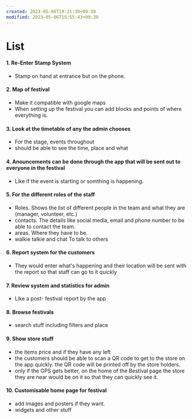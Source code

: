```yaml
---
created: 2023-05-06T19:21:30+09:30
modified: 2023-05-06T19:55:43+09:30
---
```


# List

#### 1. Re-Enter Stamp System
- Stamp on hand at entrance but on the phone.
#### 2. Map of festival
- Make it compatible with google maps
- When setting up the festival you can add blocks and points of where everything is.
#### 3. Look at the timetable of any the admin chooses
- For the stage, events throughout
- should be able to see the time, place and what
#### 4. Anouncements can be done through the app that will be sent out to everyone in the festival
- Like if the event is starting or somthing is happening. 
#### 5. For the different roles of the staff
- Roles. Shows the list of different people in the team and what they are (manager, volunteer, etc.)
- contacts. The details like social media, email and phone number to be able to contact the team.
- areas. Where they have to be.
- walkie talkie and chat To talk to others 
#### 6. Report system for the customers
- They would enter what's happening and their location will be sent with the report so that staff can go to it quickly
#### 7. Review system and statistics for admin
- Like a post- festival report by the app
#### 8. Browse festivals
- search stuff including filters and place
#### 9. Show store stuff
- the items price and if they have any left
- the customers should be able to scan a QR code to get to the store on the app quickly. the QR code will be printed off by the store holders.
- only if the GPS gets better, on the home of the Bestival page the store they are near would be on it so that they can quickly see it.
#### 10. Customisable home page for festival
- add images and posters if they want.
- widgets and other stuff
